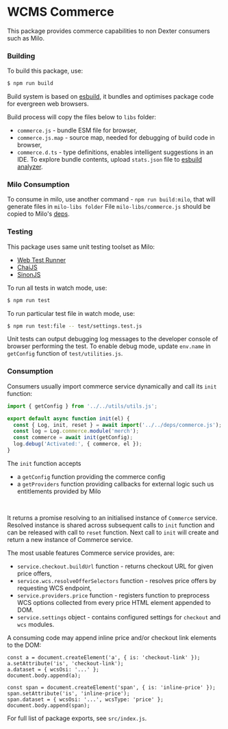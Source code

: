 # WCMS Commerce

This package provides commerce capabilities to non Dexter consumers such as Milo.


### Building

To build this package, use:

```sh
$ npm run build
```

Build system is based on [esbuild](https://esbuild.github.io/), it bundles and optimises package code for evergreen web browsers.

Build process will copy the files below to `libs` folder:
- `commerce.js` - bundle ESM file for browser,
- `commerce.js.map` - source map, needed for debugging of build code in browser,
- `commerce.d.ts` - type definitions, enables intelligent suggestions in an IDE.
To explore bundle contents, upload `stats.json` file to [esbuild analyzer](https://esbuild.github.io/analyze/).


### Milo Consumption
To consume in milo, use another command - `npm run build:milo`, that will generate files in `milo-libs folder` 
File `milo-libs/commerce.js` should be copied to Milo's [deps](https://github.com/adobecom/milo/tree/main/libs/deps).

### Testing
This package uses same unit testing toolset as Milo:
- [Web Test Runner](https://modern-web.dev/docs/test-runner/overview/)
- [ChaiJS](https://www.chaijs.com/api/bdd/)
- [SinonJS](https://sinonjs.org/releases/v15/)

To run all tests in watch mode, use:

```sh
$ npm run test
```

To run particular test file in watch mode, use:

```sh
$ npm run test:file -- test/settings.test.js
```

Unit tests can output debugging log messages to the developer console of browser performing the test.
To enable debug mode, update `env.name` in `getConfig` function of `test/utilities.js`.

### Consumption

Consumers usually import commerce service dynamically and call its `init` function:

```javascript
import { getConfig } from '../../utils/utils.js';

export default async function init(el) {
  const { Log, init, reset } = await import('../../deps/commerce.js');
  const log = Log.commerce.module('merch');
  const commerce = await init(getConfig);
  log.debug('Activated:', { commerce, el });
}
```

The `init` function accepts
* a `getConfig` function providing the commerce config
* a `getProviders` function providing callbacks for external logic such us entitlements provided by Milo
<br>

It returns a promise resolving to an initialised instance of `Commerce` service. Resolved instance is shared across subsequent calls to `init` function and can be released with call to `reset` function. Next call to `init` will create and return a new instance of Commerce service.

The most usable features Commerce service provides, are:
- `service.checkout.buildUrl` function - returns checkout URL for given price offers,
- `service.wcs.resolveOfferSelectors` function - resolves price offers by requesting WCS endpoint,
- `service.providers.price` function - registers function to preprocess WCS options collected from every price HTML element appended to DOM.
- `service.settings` object - contains configured settings for `checkout` and `wcs` modules.

A consuming code may append inline price and/or checkout link elements to the DOM:
```
const a = document.createElement('a', { is: 'checkout-link' });
a.setAttribute('is', 'checkout-link');
a.dataset = { wcsOsi: '...' };
document.body.append(a);

const span = document.createElement('span', { is: 'inline-price' });
span.setAttribute('is', 'inline-price');
span.dataset = { wcsOsi: '...', wcsType: 'price' };
document.body.append(span);
```

For full list of package exports, see `src/index.js`.

